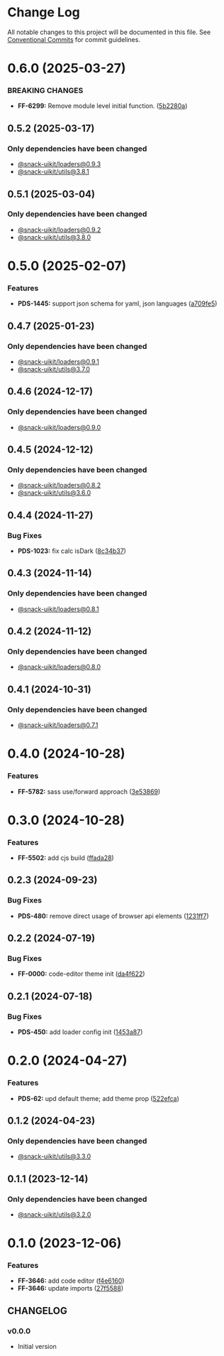 # Change Log

All notable changes to this project will be documented in this file.
See [Conventional Commits](https://conventionalcommits.org) for commit guidelines.

# 0.6.0 (2025-03-27)


### BREAKING CHANGES


* **FF-6299:** Remove module level initial function. ([5b2280a](https://git.sbercloud.tech/sbercloud-ui/tokens-design-system/snack-uikit/commits/5b2280af6fd2a14f990598e717d117818bf10353))




## 0.5.2 (2025-03-17)

### Only dependencies have been changed
* [@snack-uikit/loaders@0.9.3](https://github.com/cloud-ru-tech/snack-uikit/blob/master/packages/loaders/CHANGELOG.md)
* [@snack-uikit/utils@3.8.1](https://github.com/cloud-ru-tech/snack-uikit/blob/master/packages/utils/CHANGELOG.md)





## 0.5.1 (2025-03-04)

### Only dependencies have been changed
* [@snack-uikit/loaders@0.9.2](https://github.com/cloud-ru-tech/snack-uikit/blob/master/packages/loaders/CHANGELOG.md)
* [@snack-uikit/utils@3.8.0](https://github.com/cloud-ru-tech/snack-uikit/blob/master/packages/utils/CHANGELOG.md)





# 0.5.0 (2025-02-07)


### Features

* **PDS-1445:** support json schema for yaml, json languages ([a709fe5](https://git.sbercloud.tech/sbercloud-ui/tokens-design-system/snack-uikit/commits/a709fe5e061917c5017de1bd1b6f01c15f4b3002))





## 0.4.7 (2025-01-23)

### Only dependencies have been changed
* [@snack-uikit/loaders@0.9.1](https://github.com/cloud-ru-tech/snack-uikit/blob/master/packages/loaders/CHANGELOG.md)
* [@snack-uikit/utils@3.7.0](https://github.com/cloud-ru-tech/snack-uikit/blob/master/packages/utils/CHANGELOG.md)





## 0.4.6 (2024-12-17)

### Only dependencies have been changed
* [@snack-uikit/loaders@0.9.0](https://github.com/cloud-ru-tech/snack-uikit/blob/master/packages/loaders/CHANGELOG.md)





## 0.4.5 (2024-12-12)

### Only dependencies have been changed
* [@snack-uikit/loaders@0.8.2](https://github.com/cloud-ru-tech/snack-uikit/blob/master/packages/loaders/CHANGELOG.md)
* [@snack-uikit/utils@3.6.0](https://github.com/cloud-ru-tech/snack-uikit/blob/master/packages/utils/CHANGELOG.md)





## 0.4.4 (2024-11-27)


### Bug Fixes

* **PDS-1023:** fix calc isDark ([8c34b37](https://git.sbercloud.tech/sbercloud-ui/tokens-design-system/snack-uikit/commits/8c34b3758b20ef57c4f68e1dbc0472acf6ef611c))





## 0.4.3 (2024-11-14)

### Only dependencies have been changed
* [@snack-uikit/loaders@0.8.1](https://github.com/cloud-ru-tech/snack-uikit/blob/master/packages/loaders/CHANGELOG.md)





## 0.4.2 (2024-11-12)

### Only dependencies have been changed
* [@snack-uikit/loaders@0.8.0](https://github.com/cloud-ru-tech/snack-uikit/blob/master/packages/loaders/CHANGELOG.md)





## 0.4.1 (2024-10-31)

### Only dependencies have been changed
* [@snack-uikit/loaders@0.7.1](https://github.com/cloud-ru-tech/snack-uikit/blob/master/packages/loaders/CHANGELOG.md)





# 0.4.0 (2024-10-28)


### Features

* **FF-5782:** sass use/forward approach ([3e53869](https://git.sbercloud.tech/sbercloud-ui/tokens-design-system/snack-uikit/commits/3e53869ace864a7718e434b7f410c15dbd911cd5))





# 0.3.0 (2024-10-28)


### Features

* **FF-5502:** add cjs build ([ffada28](https://git.sbercloud.tech/sbercloud-ui/tokens-design-system/snack-uikit/commits/ffada28bfdc37ea760eb1c8759342e680bdf8dd6))





## 0.2.3 (2024-09-23)


### Bug Fixes

* **PDS-480:** remove direct usage of browser api elements ([1231ff7](https://git.sbercloud.tech/sbercloud-ui/tokens-design-system/snack-uikit/commits/1231ff7ab7a1b210b579a7b694633ef23bffcf44))





## 0.2.2 (2024-07-19)


### Bug Fixes

* **FF-0000:** code-editor theme init ([da4f622](https://git.sbercloud.tech/sbercloud-ui/tokens-design-system/snack-uikit/commits/da4f622f5a5b9b8028127d357dbe6fc8e20a81ab))





## 0.2.1 (2024-07-18)


### Bug Fixes

* **PDS-450:** add loader config init ([1453a87](https://git.sbercloud.tech/sbercloud-ui/tokens-design-system/snack-uikit/commits/1453a87b70885d1b1beb351b6cf9124f2cf3889a))





# 0.2.0 (2024-04-27)


### Features

* **PDS-62:** upd default theme; add theme prop ([522efca](https://git.sbercloud.tech/sbercloud-ui/tokens-design-system/snack-uikit/commits/522efcad7a40cf9dccfef8c5192580c6d2c4b1ee))





## 0.1.2 (2024-04-23)

### Only dependencies have been changed
* [@snack-uikit/utils@3.3.0](https://github.com/cloud-ru-tech/snack-uikit/blob/master/packages/utils/CHANGELOG.md)





## 0.1.1 (2023-12-14)

### Only dependencies have been changed
* [@snack-uikit/utils@3.2.0](https://git.sbercloud.tech/sbercloud-ui/tokens-design-system/snack-uikit/-/blob/master/packages/utils/CHANGELOG.md)





# 0.1.0 (2023-12-06)


### Features

* **FF-3646:** add code editor ([f4e6160](https://git.sbercloud.tech/sbercloud-ui/tokens-design-system/snack-uikit/commits/f4e61608da56ab4bac07a797cf2fb11024551c73))
* **FF-3646:** update imports ([27f5588](https://git.sbercloud.tech/sbercloud-ui/tokens-design-system/snack-uikit/commits/27f5588fe5a85486cafe1a76641249992d3fd310))





## CHANGELOG

### v0.0.0

- Initial version
